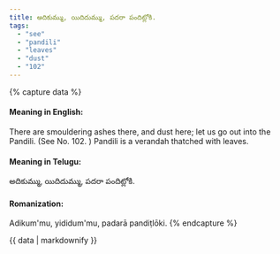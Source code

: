 ```yaml
---
title: అదికుమ్ము, యిదిదుమ్ము, పదరా పందిట్లోకి.
tags:
  - "see"
  - "pandili"
  - "leaves"
  - "dust"
  - "102"
---
```


{% capture data %}
#### Meaning in English:
There are smouldering ashes there, and dust here; let us go out into the Pandili.
(See No. 102. )
Pandili is a verandah thatched with leaves.

#### Meaning in Telugu:
అదికుమ్ము, యిదిదుమ్ము, పదరా పందిట్లోకి.

#### Romanization:
Adikum'mu, yididum'mu, padarā pandiṭlōki.
{% endcapture %}

{{ data | markdownify }}

